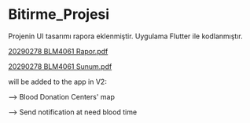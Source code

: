 # Bitirme_Projesi
Projenin UI tasarımı rapora eklenmiştir. Uygulama Flutter ile kodlanmıştır.


[20290278 BLM4061 Rapor.pdf](https://github.com/tugba0278/graduation_project_flutter/blob/main/pdf/20290278%20BLM4061%20Rapor.pdf)



[20290278 BLM4061 Sunum.pdf](https://github.com/tugba0278/graduation_project_flutter/blob/main/pdf/20290278%20BLM4061%20Sunum.pdf)



will be added to the app in V2:


--> Blood Donation Centers' map

--> Send notification at need blood time
